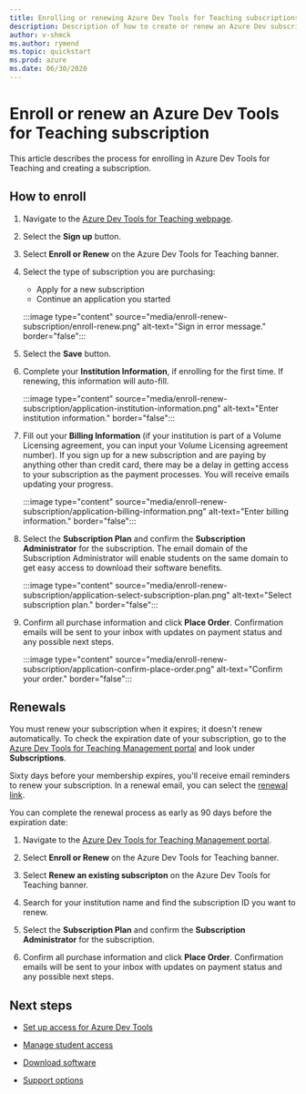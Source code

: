 ```yaml
---	
title: Enrolling or renewing Azure Dev Tools for Teaching subscriptions
description: Description of how to create or renew an Azure Dev subscription.	
author: v-shmck	
ms.author: rymend	
ms.topic: quickstart	
ms.prod: azure	
ms.date: 06/30/2020	
---	
```


# Enroll or renew an Azure Dev Tools for Teaching subscription

This article describes the process for enrolling in Azure Dev Tools for Teaching and creating a subscription.

## How to enroll

1. Navigate to the [Azure Dev Tools for Teaching webpage](https://azure.microsoft.com/education/institutions/).
1. Select the **Sign up** button. 
1. Select **Enroll or Renew** on the Azure Dev Tools for Teaching banner.
1. Select the type of subscription you are purchasing:
    - Apply for a new subscription
    - Continue an application you started
 
    :::image type="content" source="media/enroll-renew-subscription/enroll-renew.png" alt-text="Sign in error message." border="false":::

1. Select the **Save** button.

1. Complete your **Institution Information**, if enrolling for the first time. If renewing, this information will auto-fill.

    :::image type="content" source="media/enroll-renew-subscription/application-institution-information.png" alt-text="Enter institution information." border="false":::
    
1. Fill out your **Billing Information** (if your institution is part of a Volume Licensing agreement, you can input your Volume Licensing agreement number). If you sign up for a new subscription and are paying by anything other than credit card, there may be a delay in getting access to your subscription as the payment processes. You will receive emails updating your progress.

    :::image type="content" source="media/enroll-renew-subscription/application-billing-information.png" alt-text="Enter billing information." border="false":::
    
1. Select the **Subscription Plan** and confirm the **Subscription Administrator** for the subscription. The email domain of the Subscription Administrator will enable students on the same domain to get easy access to download their software benefits.

    :::image type="content" source="media/enroll-renew-subscription/application-select-subscription-plan.png" alt-text="Select subscription plan." border="false":::
    
1. Confirm all purchase information and click **Place Order**. Confirmation emails will be sent to your inbox with updates on payment status and any possible next steps.

    :::image type="content" source="media/enroll-renew-subscription/application-confirm-place-order.png" alt-text="Confirm your order." border="false":::

## Renewals

You must renew your subscription when it expires; it doesn't renew automatically. To check the expiration date 
of your subscription, go to the [Azure Dev Tools for Teaching Management portal](https://portal.azureforeducation.microsoft.com/) 
and look under **Subscriptions**.

Sixty days before your membership expires, you'll receive email reminders to renew your subscription. In a renewal email, you can select the [renewal link](https://portal.azureforeducation.microsoft.com/).

You can complete the renewal process as early as 90 days before the expiration date:

1. Navigate to the [Azure Dev Tools for Teaching Management portal](https://portal.azureforeducation.microsoft.com/).

1. Select **Enroll or Renew** on the Azure Dev Tools for Teaching banner.

1. Select **Renew an existing subscripton** on the Azure Dev Tools for Teaching banner.

1. Search for your institution name and find the subscription ID you want to renew.

1. Select the **Subscription Plan** and confirm the **Subscription Administrator** for the subscription.

1. Confirm all purchase information and click **Place Order**. Confirmation emails will be sent to your inbox with updates on payment status and any possible next steps.


## Next steps	

- [Set up access for Azure Dev Tools](set-up-access.md)

- [Manage student access](manage-students.md)

- [Download software](download-software.md)

- [Support options](educator-service-desk.md)
